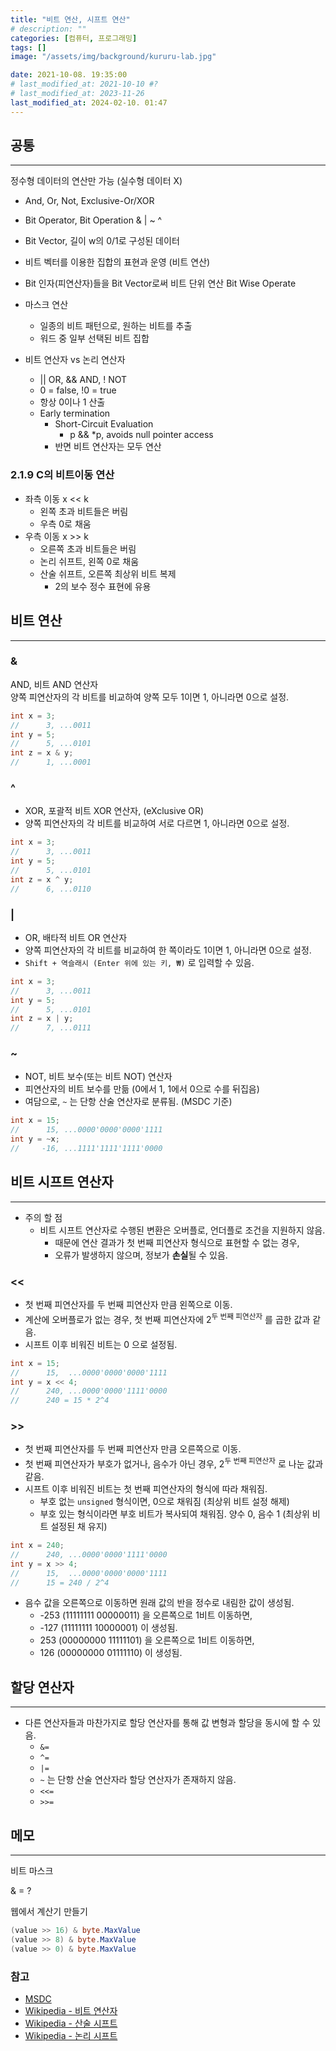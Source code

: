 ```yaml
---
title: "비트 연산, 시프트 연산"
# description: ""
categories: [컴퓨터, 프로그래밍]
tags: []
image: "/assets/img/background/kururu-lab.jpg"

date: 2021-10-08. 19:35:00
# last_modified_at: 2021-10-10 #?
# last_modified_at: 2023-11-26
last_modified_at: 2024-02-10. 01:47
---
```


## 공통

---

정수형 데이터의 연산만 가능 (실수형 데이터 X)  

- And, Or, Not, Exclusive-Or/XOR
- Bit Operator, Bit Operation & \| ~ ^
- Bit Vector, 길이 w의 0/1로 구성된 데이터
- 비트 벡터를 이용한 집합의 표현과 운영 (비트 연산)

- Bit 인자(피연산자)들을 Bit Vector로써 비트 단위 연산 Bit Wise Operate
- 마스크 연산
  - 일종의 비트 패턴으로, 원하는 비트를 추출
  - 워드 중 일부 선택된 비트 집합

- 비트 연산자 vs 논리 연산자
  - \|\| OR, && AND, ! NOT
  - 0 = false, !0 = true
  - 항상 0이나 1 산출
  - Early termination
    - Short-Circuit Evaluation
      - p && *p, avoids null pointer access
    - 반면 비트 연산자는 모두 연산

### 2.1.9 C의 비트이동 연산

- 좌측 이동 x << k
  - 왼쪽 초과 비트들은 버림
  - 우측 0로 채움
- 우측 이동 x >> k
  - 오른쪽 초과 비트들은 버림
  - 논리 쉬프트, 왼쪽 0로 채움
  - 산술 쉬프트, 오른쪽 최상위 비트 복제
    - 2의 보수 정수 표현에 유용

## 비트 연산

---

### &

AND, 비트 AND 연산자  
양쪽 피연산자의 각 비트를 비교하여 양쪽 모두 1이면 1, 아니라면 0으로 설정.  

```c
int x = 3;
//      3, ...0011
int y = 5;
//      5, ...0101
int z = x & y;
//      1, ...0001
```

### ^

- XOR, 포괄적 비트 XOR 연산자, (eXclusive OR)
- 양쪽 피연산자의 각 비트를 비교하여 서로 다르면 1, 아니라면 0으로 설정.

```c
int x = 3;
//      3, ...0011
int y = 5;
//      5, ...0101
int z = x ^ y;
//      6, ...0110
```

### |

- OR, 배타적 비트 OR 연산자
- 양쪽 피연산자의 각 비트를 비교하여 한 쪽이라도 1이면 1, 아니라면 0으로 설정.
- `Shift + 역슬래시 (Enter 위에 있는 키, ₩)` 로 입력할 수 있음.

```c
int x = 3;
//      3, ...0011
int y = 5;
//      5, ...0101
int z = x | y;
//      7, ...0111
```
  
### ~

- NOT, 비트 보수(또는 비트 NOT) 연산자
- 피연산자의 비트 보수를 만듦 (0에서 1, 1에서 0으로 수를 뒤집음)
- 여담으로, `~` 는 단항 산술 연산자로 분류됨. (MSDC 기준)

```c
int x = 15;
//      15, ...0000'0000'0000'1111
int y = ~x;
//     -16, ...1111'1111'1111'0000
```

## 비트 시프트 연산자

---

- 주의 할 점
  - 비트 시프트 연산자로 수행된 변환은 오버플로, 언더플로 조건을 지원하지 않음.
    - 때문에 연산 결과가 첫 번째 피연산자 형식으로 표현할 수 없는 경우,
    - 오류가 발생하지 않으며, 정보가 **손실**될 수 있음.

### <<

- 첫 번째 피연산자를 두 번째 피연산자 만큼 왼쪽으로 이동.
- 계산에 오버플로가 없는 경우, 첫 번째 피연산자에 2<sup>두 번째 피연산자</sup> 를 곱한 값과 같음.
- 시프트 이후 비워진 비트는 0 으로 설정됨.

```c
int x = 15;
//      15,  ...0000'0000'0000'1111
int y = x << 4;
//      240, ...0000'0000'1111'0000
//      240 = 15 * 2^4
```

### >>

- 첫 번째 피연산자를 두 번째 피연산자 만큼 오른쪽으로 이동.
- 첫 번째 피연산자가 부호가 없거나, 음수가 아닌 경우, 2<sup>두 번째 피연산자</sup> 로 나눈 값과 같음.
- 시프트 이후 비워진 비트는 첫 번째 피연산자의 형식에 따라 채워짐.
  - 부호 없는 `unsigned` 형식이면, 0으로 채워짐 (최상위 비트 설정 해제)
  - 부호 있는 형식이라면 부호 비트가 복사되여 채워짐. 양수 0, 음수 1 (최상위 비트 설정된 채 유지)

```c
int x = 240;
//      240, ...0000'0000'1111'0000
int y = x >> 4;
//      15,  ...0000'0000'0000'1111
//      15 = 240 / 2^4
```

- 음수 값을 오른쪽으로 이동하면 원래 값의 반을 정수로 내림한 값이 생성됨.
  - -253 (11111111 00000011) 을 오른쪽으로 1비트 이동하면,
  - -127 (11111111 10000001) 이 생성됨.
  - 253 (00000000 11111101) 을 오른쪽으로 1비트 이동하면,
  - 126 (00000000 01111110) 이 생성됨.

## 할당 연산자

---

- 다른 연산자들과 마찬가지로 할당 연산자를 통해 값 변형과 할당을 동시에 할 수 있음.
  - `&=`
  - `^=`
  - `|=`
  - `~` 는 단항 산술 연산자라 할당 연산자가 존재하지 않음.
  - `<<=`
  - `>>=`

## 메모

---

비트 마스크

& = ?

웹에서 계산기 만들기

```cs
(value >> 16) & byte.MaxValue
(value >> 8) & byte.MaxValue
(value >> 0) & byte.MaxValue
```

### 참고

- [MSDC](https://docs.microsoft.com/ko-kr/cpp/c-language/c-bitwise-operators?view=msvc-160)
- [Wikipedia - 비트 연산자](https://ko.wikipedia.org/wiki/%EB%B9%84%ED%8A%B8_%EC%97%B0%EC%82%B0)
- [Wikipedia - 산술 시프트](https://ko.wikipedia.org/wiki/%EC%82%B0%EC%88%A0_%EC%8B%9C%ED%94%84%ED%8A%B8)
- [Wikipedia - 논리 시프트](https://ko.wikipedia.org/wiki/%EB%85%BC%EB%A6%AC_%EC%8B%9C%ED%94%84%ED%8A%B8)
